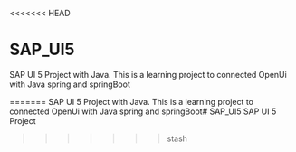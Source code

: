 <<<<<<< HEAD
# SAP_UI5
SAP UI 5 Project with Java.
This is a learning project to connected OpenUi with Java spring and springBoot

=======
SAP UI 5 Project with Java. This is a learning project to connected OpenUi with Java spring and springBoot# SAP_UI5
SAP UI 5 Project 
>>>>>>> stash
